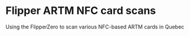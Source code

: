 # Flipper ARTM NFC card scans
 Using the FlipperZero to scan various NFC-based ARTM cards in Quebec
